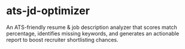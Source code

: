 # ats-jd-optimizer
An ATS-friendly resume &amp; job description analyzer that scores match percentage, identifies missing keywords, and generates an actionable report to boost recruiter shortlisting chances.
